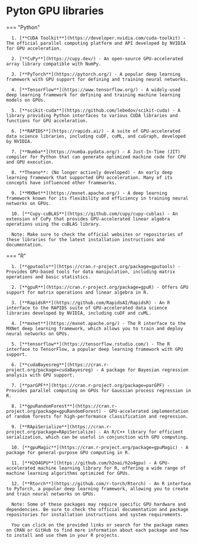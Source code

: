# Pyton GPU libraries

=== "Python"
    <br />
      
      1. [**CUDA Toolkit**](https://developer.nvidia.com/cuda-toolkit) - The official parallel computing platform and API developed by NVIDIA for GPU acceleration.

      2. [**CuPy**](https://cupy.dev/) - An open-source GPU-accelerated array library compatible with NumPy.

      3. [**PyTorch**](https://pytorch.org/) - A popular deep learning framework with GPU support for defining and training neural networks.

      4. [**TensorFlow**](https://www.tensorflow.org/) - A widely-used deep learning framework for defining and training machine learning models on GPUs.

      5. [**scikit-cuda**](https://github.com/lebedov/scikit-cuda) - A library providing Python interfaces to various CUDA libraries and functions for GPU acceleration.

      6. [**RAPIDS**](https://rapids.ai/) - A suite of GPU-accelerated data science libraries, including cuDF, cuML, and cuGraph, developed by NVIDIA.

      7. [**Numba**](https://numba.pydata.org/) - A Just-In-Time (JIT) compiler for Python that can generate optimized machine code for CPU and GPU execution.

      8. **Theano**: (No longer actively developed) - An early deep learning framework that supported GPU acceleration. Many of its concepts have influenced other frameworks.

      9. [**MXNet**](https://mxnet.apache.org/) - A deep learning framework known for its flexibility and efficiency in training neural networks on GPUs.

      10. [**Cupy-cuBLAS**](https://github.com/cupy/cupy-cublas) - An extension of CuPy that provides GPU-accelerated linear algebra operations using the cuBLAS library.

      Note: Make sure to check the official websites or repositories of these libraries for the latest installation instructions and documentation.


=== "R"
    <br />
      
      1. [**gputools**](https://cran.r-project.org/package=gputools) - Provides GPU-based tools for data manipulation, including matrix operations and basic statistics.

      2. [**gpuR**](https://cran.r-project.org/package=gpuR) - Offers GPU support for matrix operations and linear algebra in R.

      3. [**RapidsR**](https://github.com/RapidsAI/RapidsR) - An R interface to the RAPIDS suite of GPU-accelerated data science libraries developed by NVIDIA, including cuDF and cuML.

      4. [**mxnet**](https://mxnet.apache.org/) - The R interface to the MXNet deep learning framework, which allows you to train and deploy neural networks on GPUs.

      5. [**tensorflow**](https://tensorflow.rstudio.com/) - The R interface to TensorFlow, a popular deep learning framework with GPU support.

      6. [**cudaBayesreg**](https://cran.r-project.org/package=cudaBayesreg) - A package for Bayesian regression analysis with GPU support.

      7. [**parGPF**](https://cran.r-project.org/package=parGPF) - Provides parallel computing on GPUs for Gaussian process regression in R.

      8. [**gpuRandomForest**](https://cran.r-project.org/package=gpuRandomForest) - GPU-accelerated implementation of random forests for high-performance classification and regression.

      9. [**RApiSerialize**](https://cran.r-project.org/package=RApiSerialize) - An R/C++ library for efficient serialization, which can be useful in conjunction with GPU computing.

      10. [**gpuMagic**](https://cran.r-project.org/package=gpuMagic) - A package for general-purpose GPU computing in R.

      11. [**H2O4GPU**](https://github.com/h2oai/h2o4gpu) - A GPU-accelerated machine learning library for R, offering a wide range of machine learning algorithms optimized for GPUs.

      12. [**Rtorch**](https://github.com/r-torch/Rtorch) - An R interface to PyTorch, a popular deep learning framework, allowing you to create and train neural networks on GPUs.

      Note: Some of these packages may require specific GPU hardware and dependencies. Be sure to check the official documentation and package repositories for installation instructions and system requirements.

      You can click on the provided links or search for the package names on CRAN or GitHub to find more information about each package and how to install and use them in your R projects.
